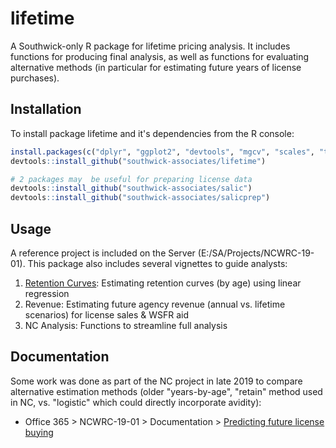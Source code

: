 
# lifetime

A Southwick-only R package for lifetime pricing analysis. It includes functions for producing final analysis, as well as functions for evaluating alternative methods (in particular for estimating future years of license purchases).

## Installation

To install package lifetime and it's dependencies from the R console:

``` r
install.packages(c("dplyr", "ggplot2", "devtools", "mgcv", "scales", "tidyr"))
devtools::install_github("southwick-associates/lifetime")

# 2 packages may  be useful for preparing license data
devtools::install_github("southwick-associates/salic")
devtools::install_github("southwick-associates/salicprep")
```

## Usage

A reference project is included on the Server (E:/SA/Projects/NCWRC-19-01). This package also includes several vignettes to guide analysts:

1. [Retention Curves](github-vignettes/retention.md): Estimating retention curves (by age) using linear regression
2. Revenue: Estimating future agency revenue (annual vs. lifetime scenarios) for license sales & WSFR aid
3. NC Analysis: Functions to streamline full analysis

## Documentation

Some work was done as part of the NC project in late 2019 to compare alternative estimation methods (older "years-by-age", "retain" method used in NC, vs. "logistic" which could directly incorporate avidity):

- Office 365 > NCWRC-19-01 > Documentation > [Predicting future license buying](https://southwickassociatesinc.sharepoint.com/:u:/s/NCWRC-19-01ChurnRateAssessment/EdlMJMh-fqlOo_I9YXOjNusB5EIi5VSvOXMoR0lcM_FUgg?e=ETHtxk) 

